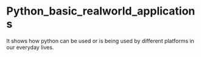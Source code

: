 # Python_basic_realworld_applications
It shows how python can be used or is being used by different platforms in our everyday lives.
